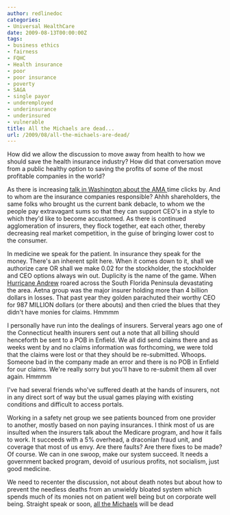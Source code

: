 ```yaml
---
author: redlinedoc
categories:
- Universal HealthCare
date: 2009-08-13T00:00:00Z
tags:
- business ethics
- fairness
- FQHC
- Health insurance
- poor
- poor insurance
- poverty
- SAGA
- single payor
- underemployed
- underinsurance
- underinsured
- vulnerable
title: All the Michaels are dead...
url: /2009/08/all-the-michaels-are-dead/
---
```


How did we allow the discussion to move away from health to how we should save the health insurance industry? How did that conversation move from a public healthy option to saving the profits of some of the most profitable companies in the world?

As there is increasing [talk in Washington about the AMA ][1] time clicks by. And to whom are the insurance companies responsible? Ahhh shareholders, the same folks who brought us the current bank debacle, to whom we the people pay extravagant sums so that they can support CEO's in a style to which they'd like to become accustomed. As there is continued agglomeration of insurers, they flock together, eat each other, thereby decreasing real market competition, in the guise of bringing lower cost to the consumer.

In medicine we speak for the patient. In insurance they speak for the money. There's an inherent split here. When it comes down to it, shall we authorize care OR shall we make 0.02 for the stockholder, the stockholder and CEO options always win out. Duplicity is the name of the game. When [Hurricane Andrew][2] roared across the South Florida Peninsula devastating the area. Aetna group was the major insurer holding more than 4 billion dollars in losses. That past year they golden parachuted their worthy CEO for 987 MILLION dollars (or there abouts) and then cried the blues that they didn't have monies for claims. Hmmmm

I personally have run into the dealings of insurers. Serveral years ago one of the Connecticut health insurers sent out a note that all billing should henceforth be sent to a POB in Enfield. We all did send claims there and as weeks went by and no claims information was forthcoming, we were told that the claims were lost or that they should be re-submitted. Whoops. Someone bad in the company made an error and there is no POB in Enfield for our claims. We're really sorry but you'll have to re-submit them all over again. Hmmmm

I've had several friends who've suffered death at the hands of insurers, not in any direct sort of way but the usual games playing with existing conditions and difficult to access portals.

Working in a safety net group we see patients bounced from one provider to another, mostly based on non paying insurances. I think most of us are insulted when the insurers talk about the Medicare program, and how it fails to work. It succeeds with a 5% overhead, a draconian fraud unit, and coverage that most of us envy. Are there faults? Are there fixes to be made? Of course. We can in one swoop, make our system succeed. It needs a government backed program, devoid of usurious profits, not socialism, just good medicine.

We need to recenter the discussion, not about death notes but about how to prevent the needless deaths from an unwieldy bloated system which spends much of its monies not on patient well being but on corporate well being. Straight speak or soon, [all the Michaels][3] will be dead

 [1]: http://sensen-no-sen.blogspot.com/2009/07/health-care-oligopoly-and-real-weight.html
 [2]: http://www.nhc.noaa.gov/1992andrew.html
 [3]: http://www.imdb.com/title/tt0066495/
